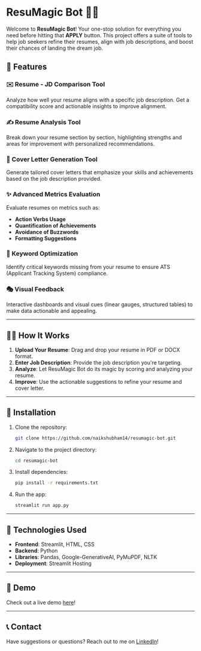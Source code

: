 # ResuMagic Bot 📄🤖

Welcome to **ResuMagic Bot**! Your one-stop solution for everything you need before hitting that **APPLY** button. This project offers a suite of tools to help job seekers refine their resumes, align with job descriptions, and boost their chances of landing the dream job.

## 🔧 Features

### ✉️ Resume - JD Comparison Tool
Analyze how well your resume aligns with a specific job description. Get a compatibility score and actionable insights to improve alignment.

### ✍️ Resume Analysis Tool
Break down your resume section by section, highlighting strengths and areas for improvement with personalized recommendations.

### 📃 Cover Letter Generation Tool
Generate tailored cover letters that emphasize your skills and achievements based on the job description provided.

### ✨ Advanced Metrics Evaluation
Evaluate resumes on metrics such as:
- **Action Verbs Usage**
- **Quantification of Achievements**
- **Avoidance of Buzzwords**
- **Formatting Suggestions**

### 🔹 Keyword Optimization
Identify critical keywords missing from your resume to ensure ATS (Applicant Tracking System) compliance.

### 🎭 Visual Feedback
Interactive dashboards and visual cues (linear gauges, structured tables) to make data actionable and appealing.

---

## 🕵️‍♂️ How It Works

1. **Upload Your Resume**: Drag and drop your resume in PDF or DOCX format.
2. **Enter Job Description**: Provide the job description you're targeting.
3. **Analyze**: Let ResuMagic Bot do its magic by scoring and analyzing your resume.
4. **Improve**: Use the actionable suggestions to refine your resume and cover letter.

---

## 🔧 Installation

1. Clone the repository:
   ```bash
   git clone https://github.com/naikshubham14/resumagic-bot.git
   ```
2. Navigate to the project directory:
   ```bash
   cd resumagic-bot
   ```
3. Install dependencies:
   ```bash
   pip install -r requirements.txt
   ```
4. Run the app:
   ```bash
   streamlit run app.py
   ```
---

## 🌈 Technologies Used

- **Frontend**: Streamlit, HTML, CSS
- **Backend**: Python
- **Libraries**: Pandas, Google-GenerativeAI, PyMuPDF, NLTK
- **Deployment**: Streamlit Hosting

---

## 👀 Demo
Check out a live demo [here](https://resumagic-bot.streamlit.app/)!

---

## 📞 Contact

Have suggestions or questions? Reach out to me on [LinkedIn](https://www.linkedin.com/in/shubham-rajan-naik/)!
